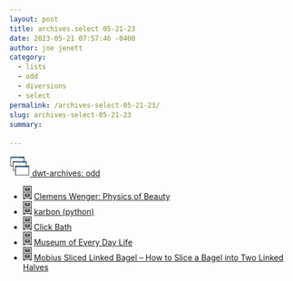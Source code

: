 ```yaml
---
layout: post
title: archives.select 05-21-23
date: 2023-05-21 07:57:46 -0400
author: joe jenett
category:
  - lists
  - odd
  - diversions
  - select
permalink: /archives-select-05-21-23/
slug: archives-select-05-21-23
summary: 

---
```

<a title="dwt-archives: odd " href="https://dwt-archives.joejenett.com/category/odd/"><img src="/images/stack.png" alt="" height="36"> dwt-archives: odd </a>
<ul class="select">
	<li><a title="dwt-archives: ‘a music album published as a digital art project’" href="https://dwt-archives.joejenett.com/a-music-album-published-as-a-digital-art-project/"><img src="/images/select.png" alt="" height="24"></a> <a title="Clemens Wenger: Physics of Beauty" href="https://physicsofbeauty.art/">Clemens Wenger: Physics of Beauty</a></li>
	<li><a title="dwt-archives: “Turn mouse events into art!”" href="https://dwt-archives.joejenett.com/turn-mouse-events-into-art/"><img src="/images/select.png" alt="" height="24"></a> <a href="https://github.com/furkanonder/karbon">karbon (python)</a></li>
	<li><a title="dwt-archives: ‘an audio ambient sauna’" href="https://dwt-archives.joejenett.com/an-audio-ambient-sauna/"><img src="/images/select.png" alt="" height="24"></a> <a title="don’t miss the options" href="https://hamishlang.github.io/clickbath/">Click Bath</a></li>
	<li><a title="dwt-archives: ‘an ongoing revolutionary museum experiment’" href="https://dwt-archives.joejenett.com/an-ongoing-revolutionary-museum-experiment/"><img src="/images/select.png" alt="" height="24"></a> <a title="here’s to the mundane!" href="https://museumofeverydaylife.org/">Museum of Every Day Life</a></li>
	<li><a title="dwt-archives: ‘Mathematically Correct Breakfast’" href="https://dwt-archives.joejenett.com/mathematically-correct-breakfast/"><img src="/images/select.png" alt="" height="24"></a> <a title="excuse me but where’s the lox?" href="http://www.georgehart.com/bagel/bagel.html">Mobius Sliced Linked Bagel – How to Slice a Bagel into Two Linked Halves</a></li>
</ul>
<a style="display:none;" href="https://brid.gy/publish/mastodon"><small>(cross-posted to mastodon)</small></a>